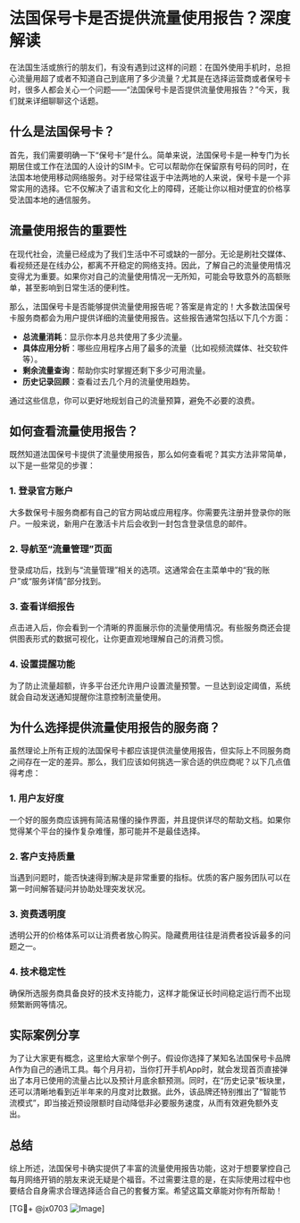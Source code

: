 # 法国保号卡是否提供流量使用报告？深度解读

在法国生活或旅行的朋友们，有没有遇到过这样的问题：在国外使用手机时，总担心流量用超了或者不知道自己到底用了多少流量？尤其是在选择运营商或者保号卡时，很多人都会关心一个问题——“法国保号卡是否提供流量使用报告？”今天，我们就来详细聊聊这个话题。

## 什么是法国保号卡？

首先，我们需要明确一下“保号卡”是什么。简单来说，法国保号卡是一种专门为长期居住或工作在法国的人设计的SIM卡。它可以帮助你在保留原有号码的同时，在法国本地使用移动网络服务。对于经常往返于中法两地的人来说，保号卡是一个非常实用的选择。它不仅解决了语言和文化上的障碍，还能让你以相对便宜的价格享受法国本地的通信服务。

## 流量使用报告的重要性

在现代社会，流量已经成为了我们生活中不可或缺的一部分。无论是刷社交媒体、看视频还是在线办公，都离不开稳定的网络支持。因此，了解自己的流量使用情况变得尤为重要。如果你对自己的流量使用情况一无所知，可能会导致意外的高额账单，甚至影响到日常生活的便利性。

那么，法国保号卡是否能够提供流量使用报告呢？答案是肯定的！大多数法国保号卡服务商都会为用户提供详细的流量使用报告。这些报告通常包括以下几个方面：

- **总流量消耗**：显示你本月总共使用了多少流量。
- **具体应用分析**：哪些应用程序占用了最多的流量（比如视频流媒体、社交软件等）。
- **剩余流量查询**：帮助你实时掌握还剩下多少可用流量。
- **历史记录回顾**：查看过去几个月的流量使用趋势。

通过这些信息，你可以更好地规划自己的流量预算，避免不必要的浪费。

## 如何查看流量使用报告？

既然知道法国保号卡提供了流量使用报告，那么如何查看呢？其实方法非常简单，以下是一些常见的步骤：

### 1. 登录官方账户
大多数保号卡服务商都有自己的官方网站或应用程序。你需要先注册并登录你的账户。一般来说，新用户在激活卡片后会收到一封包含登录信息的邮件。

### 2. 导航至“流量管理”页面
登录成功后，找到与“流量管理”相关的选项。这通常会在主菜单中的“我的账户”或“服务详情”部分找到。

### 3. 查看详细报告
点击进入后，你会看到一个清晰的界面展示你的流量使用情况。有些服务商还会提供图表形式的数据可视化，让你更直观地理解自己的消费习惯。

### 4. 设置提醒功能
为了防止流量超额，许多平台还允许用户设置流量预警。一旦达到设定阈值，系统就会自动发送通知提醒你注意控制流量使用。

## 为什么选择提供流量使用报告的服务商？

虽然理论上所有正规的法国保号卡都应该提供流量使用报告，但实际上不同服务商之间存在一定的差异。那么，我们应该如何挑选一家合适的供应商呢？以下几点值得考虑：

### 1. 用户友好度
一个好的服务商应该拥有简洁易懂的操作界面，并且提供详尽的帮助文档。如果你觉得某个平台的操作复杂难懂，那可能并不是最佳选择。

### 2. 客户支持质量
当遇到问题时，能否快速得到解决是非常重要的指标。优质的客户服务团队可以在第一时间解答疑问并协助处理突发状况。

### 3. 资费透明度
透明公开的价格体系可以让消费者放心购买。隐藏费用往往是消费者投诉最多的问题之一。

### 4. 技术稳定性
确保所选服务商具备良好的技术支持能力，这样才能保证长时间稳定运行而不出现频繁断网等情况。

## 实际案例分享

为了让大家更有概念，这里给大家举个例子。假设你选择了某知名法国保号卡品牌A作为自己的通讯工具。每个月月初，当你打开手机App时，就会发现首页直接弹出了本月已使用的流量占比以及预计月底余额预测。同时，在“历史记录”板块里，还可以清晰地看到近半年来的月度对比数据。此外，该品牌还特别推出了“智能节流模式”，即当接近预设限额时自动降低非必要服务速度，从而有效避免额外支出。

## 总结

综上所述，法国保号卡确实提供了丰富的流量使用报告功能，这对于想要掌控自己每月网络开销的朋友来说无疑是个福音。不过需要注意的是，在实际使用过程中也要结合自身需求合理选择适合自己的套餐方案。希望这篇文章能对你有所帮助！

[TG💪+ @jx0703 ![Image](https://github.com/user-attachments/assets/dbca1d08-cadb-493c-b0ec-ad6f7a83f270)]